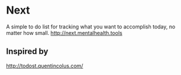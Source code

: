 # Next

A simple to do list for tracking what you want to accomplish today, no matter how small. http://next.mentalhealth.tools

## Inspired by
http://todost.quentincolus.com/
